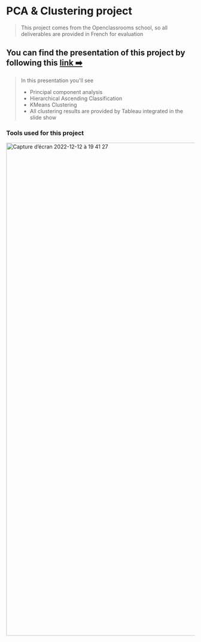 # PCA & Clustering project

> This project comes from the Openclassrooms school, so all deliverables are provided in French for evaluation

## You can find the presentation of this project by following this [link ➡️](https://www.canva.com/design/DAFQsud4rFw/xGuIzxAVWx7VBBdj2UNMuA/view?utm_content=DAFQsud4rFw&utm_campaign=designshare&utm_medium=link&utm_source=publishsharelink)
> In this presentation you'll see
> - Principal component analysis
> - Hierarchical Ascending Classification
> - KMeans Clustering
> - All clustering results are provided by Tableau integrated in the slide show

### Tools used for this project

<img width="1317" alt="Capture d’écran 2022-12-12 à 19 41 27" src="https://user-images.githubusercontent.com/73248254/207127849-c45908e4-4a48-40ee-8db7-539c1358267e.png">

